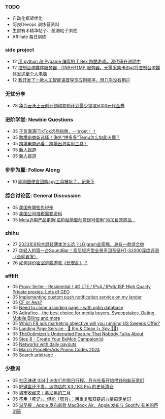 ### TODO
-  自动化框架优化
-  阿良Devops 训练营资料
-  生财有术精华帖子、航海帖子浏览
-  Affiliate 每日训练

### side project
<!-- sideproject:START -->
-  12 [用 python 和 Pygame 编写的 T Rex 跑酷游戏。源代码在说明中](https://www.youtube.com/watch?v=pZySIXSelCA)
-  12 [控制台流媒体服务器 - DNS+RTMP 服务器，无需采集卡即可将控制台流媒体发送至个人电脑](https://github.com/Aioros/console-streaming-server)
-  12 [我开发了一款人工智能语音导览应用程序，但几乎没有用户](https://www.reddit.com/r/SideProject/comments/18gpp0e/ive_built_an_ai_audio_tour_app_but_have_almost_no/)<!-- sideproject:END -->


### 无忧分享
<!-- ruyo:START -->
-  28 [华为云沃土云创计划和初创计划最少领取5000元代金券](https://51.ruyo.net/18617.html)<!-- ruyo:END -->

### 进阶学堂: Newbie Questions
<!-- advertcn1:START -->
-  05 [干货满满|TikTok选品指南，一文get！！](https://www.advertcn.com/thread-114226-1-1.html)
-  05 [跨境电商新选择！海外“拼多多”Temu怎么如此火爆？](https://www.advertcn.com/thread-114218-1-1.html)
-  05 [跨境电商必看：跨境出海实用工具！](https://www.advertcn.com/thread-114215-1-1.html)
-  05 [新人报道](https://www.advertcn.com/thread-114214-1-1.html)
-  05 [新人报道](https://www.advertcn.com/thread-114213-1-1.html)<!-- advertcn1:END -->

### 步步为赢: Follow Along
<!-- advertcn2:START -->
-  10 [刚刚图便宜团购spy工具被坑了，记录下](https://www.advertcn.com/thread-113954-1-1.html)<!-- advertcn2:END -->

### 综合讨论区: General Discussion
<!-- advertcn3:START -->
-  05 [美国有哪些免税州](https://www.advertcn.com/thread-114225-1-1.html)
-  05 [美国公司报税需要资料](https://www.advertcn.com/thread-114224-1-1.html)
-  05 [Meta近期产品更新|进阶赋能型创意现可使用“添加目录商品...](https://www.advertcn.com/thread-114212-1-1.html)<!-- advertcn3:END -->


### zhihu
<!-- zhihu:START -->
-  27 [2023年618大屏轻薄本怎么选？LG gram全家桶，总有一款适合你](http://zhuanlan.zhihu.com/p/632641888?utm_campaign=rss&utm_medium=rss&utm_source=rss&utm_content=title)
-  27 [年轻人的第一台SoundBar！索尼轻巧型全景声回音壁HT-S2000深度评测（全网首发）](http://zhuanlan.zhihu.com/p/630990296?utm_campaign=rss&utm_medium=rss&utm_source=rss&utm_content=title)
-  26 [如何评价密室逃脱游戏《长安乱》？](http://www.zhihu.com/question/563950552/answer/3045961312?utm_campaign=rss&utm_medium=rss&utm_source=rss&utm_content=title)<!-- zhihu:END -->

### afflift
<!-- afflift:START -->
-  05 [Proxy-Seller - Residential / 4G LTE / IPv4 / IPv6/ ISP High Quality Private proxies. Lots of GEO](https://afflift.com/f/threads/proxy-seller-residential-4g-lte-ipv4-ipv6-isp-high-quality-private-proxies-lots-of-geo.11946/)
-  05 [Implementing custom push notification service on my lander](https://afflift.com/f/threads/implementing-custom-push-notification-service-on-my-lander.12754/)
-  05 [CF or Aws?](https://afflift.com/f/threads/cf-or-aws.12753/)
-  05 [Need to clone a landing page - with optin database](https://afflift.com/f/threads/need-to-clone-a-landing-page-with-optin-database.12719/)
-  05 [Adtrafico - the best choice for media buyers. Sweepstakes, Dating, Mobile Billing and more](https://afflift.com/f/threads/adtrafico-the-best-choice-for-media-buyers-sweepstakes-dating-mobile-billing-and-more.4312/)
-  05 [Which FB ads marketing objective will you running US Sweeps Offer?](https://afflift.com/f/threads/which-fb-ads-marketing-objective-will-you-running-us-sweeps-offer.12750/)
-  05 [Landing Page Service - 🧼 Rip &amp; Clean &lpar;+ Spy 🕵️‍♂️&rpar;](https://afflift.com/f/threads/landing-page-service-%F0%9F%A7%BC-rip-clean-spy-%F0%9F%95%B5%EF%B8%8F%E2%80%8D%E2%99%82%EF%B8%8F.12735/)
-  05 [TheOptimizer’s Underrated Feature That Nobody Talks About](https://afflift.com/f/threads/theoptimizer%E2%80%99s-underrated-feature-that-nobody-talks-about.12752/)
-  05 [Step 8 - Create Your BeMob Campaign&lpar;s&rpar;](https://afflift.com/f/threads/step-8-create-your-bemob-campaign-s.7479/)
-  05 [Networks with daily payouts](https://afflift.com/f/threads/networks-with-daily-payouts.12747/)
-  05 [March PropellerAds Promo Codes 2024](https://afflift.com/f/threads/march-propellerads-promo-codes-2024.12746/)
-  05 [Search arbitrage](https://afflift.com/f/threads/search-arbitrage.12748/)<!-- afflift:END -->

### 少数派
<!-- sspai:START -->
-  05 [社区速递 034 | 派友们的周日行程、月光社畜开始攒钱和新玩意们](https://sspai.com/post/86921)
-  05 [好键盘还不贵，派商店的 K3 / K3 Pro 的史低清仓](https://sspai.com/post/86893)
-  05 [城市收藏夹｜慕尼黑的二月](https://sspai.com/post/86664)
-  05 [不用「死记」，但能「嗯背」：用重复和双链的力量搞定单词](https://sspai.com/post/85470)
-  05 [派早报：Apple 发布新款 MacBook Air，Apple 发布与 Spotify 有关的声明等](https://sspai.com/post/86902)<!-- sspai:END -->
